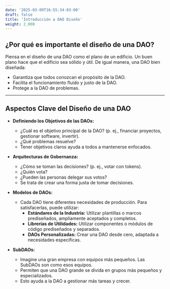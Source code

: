 ```yaml
---
date: '2025-03-09T16:55:34-03:00'
draft: false
title: 'Introducción a DAO Diseño'
weight: 2_000
---
```


## ¿Por qué es importante el diseño de una DAO?

Piensa en el diseño de una DAO como el plano de un edificio. Un buen plano hace que el edificio sea sólido y útil. De igual manera, una DAO bien diseñada:

* Garantiza que todos conozcan el propósito de la DAO.
* Facilita el funcionamiento fluido y justo de la DAO.
* Protege a la DAO de problemas.

---

## Aspectos Clave del Diseño de una DAO

* **Definiendo los Objetivos de las DAOs:**
  * ¿Cuál es el objetivo principal de la DAO? (p. ej., financiar proyectos, gestionar software, invertir).
  * ¿Qué problemas resuelve?
  * Tener objetivos claros ayuda a todos a mantenerse enfocados.

* **Arquitecturas de Gobernanza:**
  * ¿Cómo se toman las decisiones? (p. ej., votar con tokens).
  * ¿Quién vota?
  * ¿Pueden las personas delegar sus votos?
  * Se trata de crear una forma justa de tomar decisiones.

* **Modelos de DAOs:**
  * Cada DAO tiene diferentes necesidades de producción. Para satisfacerlas, puede utilizar:
      * **Estándares de la Industria:** Utilizar plantillas o marcos prediseñados, ampliamente aceptados y completos.
      * **Librerías de Utilidades:** Utilizar componentes o módulos de código prediseñados y separados.
      * **DAOs Personalizadas:** Crear una DAO desde cero, adaptada a necesidades específicas.

* **SubDAOs:**
  * Imagine una gran empresa con equipos más pequeños. Las SubDAOs son como esos equipos.
  * Permiten que una DAO grande se divida en grupos más pequeños y especializados.
  * Esto ayuda a la DAO a gestionar más tareas y crecer.